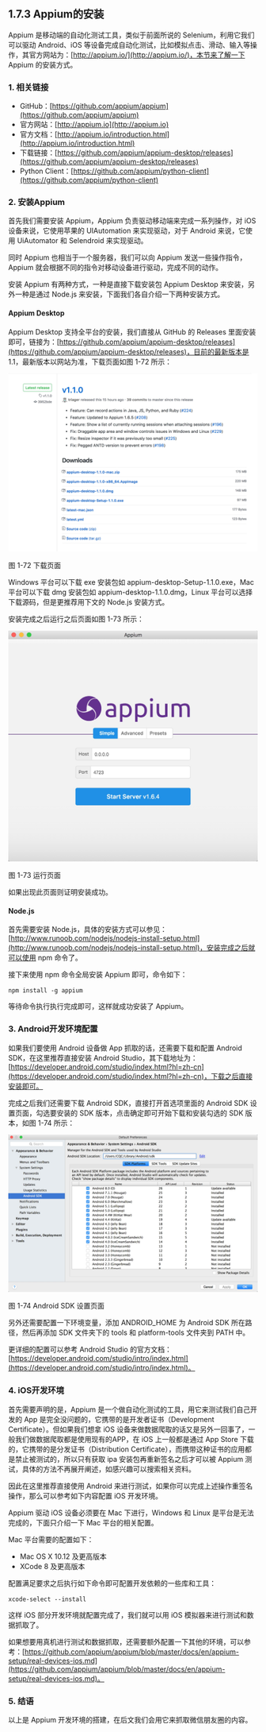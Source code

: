 ## 1.7.3 Appium的安装

Appium 是移动端的自动化测试工具，类似于前面所说的 Selenium，利用它我们可以驱动 Android、iOS 等设备完成自动化测试，比如模拟点击、滑动、输入等操作，其官方网站为：[http://appium.io/](http://appium.io/)，本节来了解一下 Appium 的安装方式。

### 1. 相关链接

* GitHub：[https://github.com/appium/appium](https://github.com/appium/appium)
* 官方网站：[http://appium.io](http://appium.io)
* 官方文档：[http://appium.io/introduction.html](http://appium.io/introduction.html)
* 下载链接：[https://github.com/appium/appium-desktop/releases](https://github.com/appium/appium-desktop/releases)
* Python Client：[https://github.com/appium/python-client](https://github.com/appium/python-client)

### 2. 安装Appium

首先我们需要安装 Appium，Appium 负责驱动移动端来完成一系列操作，对 iOS 设备来说，它使用苹果的 UIAutomation 来实现驱动，对于 Android 来说，它使用 UiAutomator 和 Selendroid 来实现驱动。

同时 Appium 也相当于一个服务器，我们可以向 Appium 发送一些操作指令，Appium 就会根据不同的指令对移动设备进行驱动，完成不同的动作。

安装 Appium 有两种方式，一种是直接下载安装包 Appium Desktop 来安装，另外一种是通过 Node.js 来安装，下面我们各自介绍一下两种安装方式。

#### Appium Desktop

Appium Desktop 支持全平台的安装，我们直接从 GitHub 的 Releases 里面安装即可，链接为：[https://github.com/appium/appium-desktop/releases](https://github.com/appium/appium-desktop/releases)，目前的最新版本是 1.1，最新版本以网站为准，下载页面如图 1-72 所示：

![](./pictures/1-72.jpg)

图 1-72 下载页面

Windows 平台可以下载 exe 安装包如 appium-desktop-Setup-1.1.0.exe，Mac 平台可以下载 dmg 安装包如 appium-desktop-1.1.0.dmg，Linux 平台可以选择下载源码，但是更推荐用下文的 Node.js 安装方式。

安装完成之后运行之后页面如图 1-73 所示：

![](./pictures/1-73.jpg)

图 1-73 运行页面

如果出现此页面则证明安装成功。

#### Node.js

首先需要安装 Node.js，具体的安装方式可以参见：[http://www.runoob.com/nodejs/nodejs-install-setup.html](http://www.runoob.com/nodejs/nodejs-install-setup.html)，安装完成之后就可以使用 npm 命令了。

接下来使用 npm 命令全局安装 Appium 即可，命令如下：

```
npm install -g appium
```

等待命令执行执行完成即可，这样就成功安装了 Appium。

### 3. Android开发环境配置

如果我们要使用 Android 设备做 App 抓取的话，还需要下载和配置 Android SDK，在这里推荐直接安装 Android Studio，其下载地址为：[https://developer.android.com/studio/index.html?hl=zh-cn](https://developer.android.com/studio/index.html?hl=zh-cn)，下载之后直接安装即可。

完成之后我们还需要下载 Android SDK，直接打开首选项里面的 Android SDK 设置页面，勾选要安装的 SDK 版本，点击确定即可开始下载和安装勾选的 SDK 版本，如图 1-74 所示：

![](./pictures/1-74.jpg)

图 1-74 Android SDK 设置页面

另外还需要配置一下环境变量，添加 ANDROID_HOME 为 Android SDK 所在路径，然后再添加 SDK 文件夹下的 tools 和 platform-tools 文件夹到 PATH 中。

更详细的配置可以参考 Android Studio 的官方文档：[https://developer.android.com/studio/intro/index.html](https://developer.android.com/studio/intro/index.html)。

### 4. iOS开发环境

首先需要声明的是，Appium 是一个做自动化测试的工具，用它来测试我们自己开发的 App 是完全没问题的，它携带的是开发者证书（Development Certificate）。但如果我们想拿 iOS 设备来做数据爬取的话又是另外一回事了，一般我们做数据爬取都是使用现有的APP，在 iOS 上一般都是通过 App Store 下载的，它携带的是分发证书（Distribution Certificate），而携带这种证书的应用都是禁止被测试的，所以只有获取 ipa 安装包再重新签名之后才可以被 Appium 测试，具体的方法不再展开阐述，如感兴趣可以搜索相关资料。

因此在这里推荐直接使用 Android 来进行测试，如果你可以完成上述操作重签名操作，那么可以参考如下内容配置 iOS 开发环境。

Appium 驱动 iOS 设备必须要在 Mac 下进行，Windows 和 Linux 是平台是无法完成的，下面只介绍一下 Mac 平台的相关配置。

Mac 平台需要的配置如下：

* Mac OS X 10.12 及更高版本
* XCode 8 及更高版本

配置满足要求之后执行如下命令即可配置开发依赖的一些库和工具：

```
xcode-select --install
```

这样 iOS 部分开发环境就配置完成了，我们就可以用 iOS 模拟器来进行测试和数据抓取了。

如果想要用真机进行测试和数据抓取，还需要额外配置一下其他的环境，可以参考：[https://github.com/appium/appium/blob/master/docs/en/appium-setup/real-devices-ios.md](https://github.com/appium/appium/blob/master/docs/en/appium-setup/real-devices-ios.md)。

### 5. 结语

以上是 Appium 开发环境的搭建，在后文我们会用它来抓取微信朋友圈的内容。



